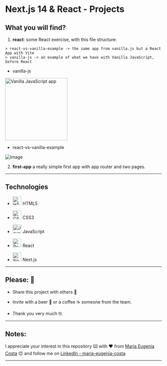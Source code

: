 # Next.js 14 & React - Projects

## What you will find?

1. **react**: some React exercise, with this file structure:

```
> react-vs-vanilla-example -> the same app from vanilla.js but a React App with Vite
> vanilla-js -> an example of what we have with Vanilla JavaScript, before React
```

- vanilla-js

<img src="https://github.com/eugenia1984/react-and-nextjs-projects/assets/72580574/560f0949-bd73-4325-b6b0-4b1e359e2aa5" width="200px"  alt="Vanilla JavaScript app"/>

 
- react-vs-vanilla-example

 ![image](https://github.com/eugenia1984/react-and-nextjs-projects/assets/72580574/2d142d9a-0bed-4583-bc9e-57e7596364c6)
 

2. **first-app** a really simple first app with app router and two pages.

---

## Technologies

- <img width="28" height="28" src="https://img.icons8.com/color/28/html-5--v1.png" alt="HTML5 icon"/> HTML5

- <img width="28" height="28" src="https://img.icons8.com/color/28/css3.png" alt="CSS3 icon"/> CSS3

- <img width="28" height="28" src="https://img.icons8.com/color/28/javascript.png" alt="JavaScript icon"/> JavaScript

- <img width="28" height="28" src="https://img.icons8.com/office/28/react.png" alt="React icon"/> React

- <img width="28" height="28" src="https://img.icons8.com/fluency-systems-regular/28/nextjs.png" alt="Next.js icon"/> Next.js



---


## Please: 🎁

* Share this project with others 📢

* Invite with a beer 🍺 or a coffee ☕ someone from the team. 

* Thank you very much 🤓.

---

## Notes:

I appreciate your interest in this repository ⌨️ with ❤️ from [Maria Eugenia Costa](https://github.com/eugenia1984) 😊 and follow me on [LinkedIn - maria-eugenia-costa](https://www.linkedin.com/in/maria-eugenia-costa/)


---
